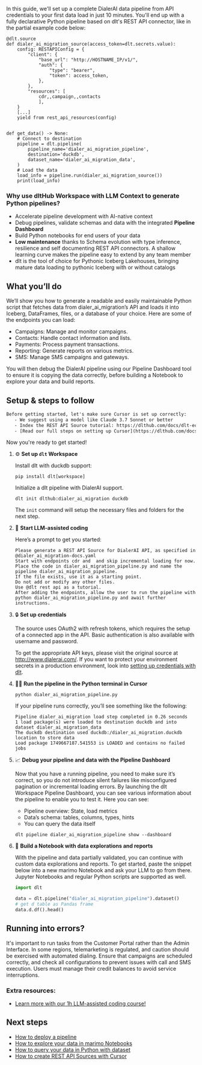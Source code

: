 In this guide, we'll set up a complete DialerAI data pipeline from API credentials to your first data load in just 10 minutes. You'll end up with a fully declarative Python pipeline based on dlt's REST API connector, like in the partial example code below:

```python-outcome
@dlt.source
def dialer_ai_migration_source(access_token=dlt.secrets.value):
    config: RESTAPIConfig = {
        "client": {
            "base_url": "http://HOSTNAME_IP/v1/",
            "auth": {
                "type": "bearer",
                "token": access_token,
            },
        },
        "resources": [
            cdr,,campaign,,contacts
            ],
    }
    [...]
    yield from rest_api_resources(config)


def get_data() -> None:
    # Connect to destination
    pipeline = dlt.pipeline(
        pipeline_name='dialer_ai_migration_pipeline',
        destination='duckdb',
        dataset_name='dialer_ai_migration_data', 
    )
    # Load the data
    load_info = pipeline.run(dialer_ai_migration_source())
    print(load_info) 
```

### Why use dltHub Workspace with LLM Context to generate Python pipelines?

- Accelerate pipeline development with AI-native context
- Debug pipelines, validate schemas and data with the integrated **Pipeline Dashboard**
- Build Python notebooks for end users of your data
- **Low maintenance** thanks to Schema evolution with type inference, resilience and self documenting REST API connectors. A shallow learning curve makes the pipeline easy to extend by any team member
- dlt is the tool of choice for Pythonic Iceberg Lakehouses, bringing mature data loading to pythonic Iceberg with or without catalogs

## What you’ll do

We’ll show you how to generate a readable and easily maintainable Python script that fetches data from dialer_ai_migration’s API and loads it into Iceberg, DataFrames, files, or a database of your choice. Here are some of the endpoints you can load:

- Campaigns: Manage and monitor campaigns.
- Contacts: Handle contact information and lists.
- Payments: Process payment transactions.
- Reporting: Generate reports on various metrics.
- SMS: Manage SMS campaigns and gateways.

You will then debug the DialerAI pipeline using our Pipeline Dashboard tool to ensure it is copying the data correctly, before building a Notebook to explore your data and build reports.

## Setup & steps to follow

```default
Before getting started, let's make sure Cursor is set up correctly:
   - We suggest using a model like Claude 3.7 Sonnet or better
   - Index the REST API Source tutorial: https://dlthub.com/docs/dlt-ecosystem/verified-sources/rest_api/ and add it to context as **@dlt rest api**
   - [Read our full steps on setting up Cursor](https://dlthub.com/docs/dlt-ecosystem/llm-tooling/cursor-restapi#23-configuring-cursor-with-documentation)
```

Now you're ready to get started!

1. ⚙️ **Set up `dlt` Workspace**
    
    Install dlt with duckdb support:
    ```shell
    pip install dlt[workspace]
    ```

    Initialize a dlt pipeline with DialerAI support.
    ```shell
    dlt init dlthub:dialer_ai_migration duckdb
    ```

    The `init` command will setup the necessary files and folders for the next step.
    
2. 🤠 **Start LLM-assisted coding**
    
    Here’s a prompt to get you started:
    
    ```prompt
    Please generate a REST API Source for DialerAI API, as specified in @dialer_ai_migration-docs.yaml 
    Start with endpoints cdr and  and skip incremental loading for now. 
    Place the code in dialer_ai_migration_pipeline.py and name the pipeline dialer_ai_migration_pipeline. 
    If the file exists, use it as a starting point. 
    Do not add or modify any other files. 
    Use @dlt rest api as a tutorial. 
    After adding the endpoints, allow the user to run the pipeline with python dialer_ai_migration_pipeline.py and await further instructions.
    ```

    
3. 🔒 **Set up credentials** 
    
    The source uses OAuth2 with refresh tokens, which requires the setup of a connected app in the API. Basic authentication is also available with username and password.
    
    To get the appropriate API keys, please visit the original source at http://www.dialerai.com/.
    If you want to protect your environment secrets in a production environment, look into [setting up credentials with dlt](https://dlthub.com/docs/walkthroughs/add_credentials).
    
4. 🏃‍♀️ **Run the pipeline in the Python terminal in Cursor**
    
    ```shell
    python dialer_ai_migration_pipeline.py
    ```
    
    If your pipeline runs correctly, you’ll see something like the following:
    
    ```shell
    Pipeline dialer_ai_migration load step completed in 0.26 seconds
    1 load package(s) were loaded to destination duckdb and into dataset dialer_ai_migration_data
    The duckdb destination used duckdb:/dialer_ai_migration.duckdb location to store data
    Load package 1749667187.541553 is LOADED and contains no failed jobs
    ```
    
5. 📈 **Debug your pipeline and data with the Pipeline Dashboard**

    Now that you have a running pipeline, you need to make sure it’s correct, so you do not introduce silent failures like misconfigured pagination or incremental loading errors. By launching the dlt Workspace Pipeline Dashboard, you can see various information about the pipeline to enable you to test it. Here you can see:
    - Pipeline overview: State, load metrics
    - Data’s schema: tables, columns, types, hints
    - You can query the data itself
    
    ```shell
    dlt pipeline dialer_ai_migration_pipeline show --dashboard
    ```
    
6. 🐍 **Build a Notebook with data explorations and reports**

    With the pipeline and data partially validated, you can continue with custom data explorations and reports. To get started, paste the snippet below into a new marimo Notebook and ask your LLM to go from there. Jupyter Notebooks and regular Python scripts are supported as well.

    
    ```python
    import dlt

   data = dlt.pipeline("dialer_ai_migration_pipeline").dataset()
   # get d table as Pandas frame
   data.d.df().head()
    ```

## Running into errors?

It's important to run tasks from the Customer Portal rather than the Admin Interface. In some regions, telemarketing is regulated, and caution should be exercised with automated dialing. Ensure that campaigns are scheduled correctly, and check all configurations to prevent issues with call and SMS execution. Users must manage their credit balances to avoid service interruptions.

### Extra resources:

- [Learn more with our 1h LLM-assisted coding course!](https://www.youtube.com/watch?v=GGid70rnJuM)

## Next steps

- [How to deploy a pipeline](https://dlthub.com/docs/walkthroughs/deploy-a-pipeline)
- [How to explore your data in marimo Notebooks](https://dlthub.com/docs/general-usage/dataset-access/marimo)
- [How to query your data in Python with dataset](https://dlthub.com/docs/general-usage/dataset-access/dataset)
- [How to create REST API Sources with Cursor](https://dlthub.com/docs/dlt-ecosystem/llm-tooling/cursor-restapi)